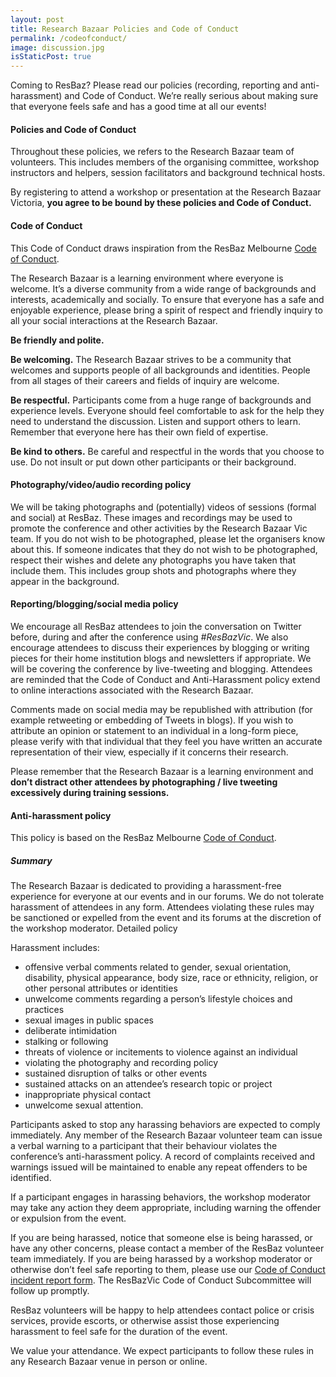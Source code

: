 ```yaml
---
layout: post
title: Research Bazaar Policies and Code of Conduct
permalink: /codeofconduct/
image: discussion.jpg
isStaticPost: true
---
```


Coming to ResBaz? Please read our policies (recording, reporting and anti-harassment) and Code of Conduct. We’re really serious about making sure that everyone feels safe and has a good time at all our events!

#### Policies and Code of Conduct

Throughout these policies, we refers to the Research Bazaar team of volunteers. This includes members of the organising committee, workshop instructors and helpers, session facilitators and background technical hosts.

By registering to attend a workshop or presentation at the Research Bazaar Victoria, **you agree to be bound by these policies and Code of Conduct.**


#### Code of Conduct

This Code of Conduct draws inspiration from the ResBaz Melbourne [Code of Conduct](https://resbazblog.wordpress.com/code-of-conduct/).

The Research Bazaar is a learning environment where everyone is welcome. It’s a diverse community from a wide range of backgrounds and interests, academically and socially. To ensure that everyone has a safe and enjoyable experience, please bring a spirit of respect and friendly inquiry to all your social interactions at the Research Bazaar.

**Be friendly and polite.**

**Be welcoming.** The Research Bazaar strives to be a community that welcomes and supports people of all backgrounds and identities. People from all stages of their careers and fields of inquiry are welcome.

**Be respectful.** Participants come from a huge range of backgrounds and experience levels. Everyone should feel comfortable to ask for the help they need to understand the discussion. Listen and support others to learn. Remember that everyone here has their own field of expertise.

**Be kind to others.** Be careful and respectful in the words that you choose to use. Do not insult or put down other participants or their background.

#### Photography/video/audio recording policy

We will be taking photographs and (potentially) videos of sessions (formal and social) at ResBaz. These images and recordings may be used to promote the conference and other activities by the Research Bazaar Vic team.
If you do not wish to be photographed, please let the organisers know about this.
If someone indicates that they do not wish to be photographed, respect their wishes and delete any photographs you have taken that include them. This includes group shots and photographs where they appear in the background.

#### Reporting/blogging/social media policy

We encourage all ResBaz attendees to join the conversation on Twitter before, during and after the conference using *#ResBazVic*. We also encourage attendees to discuss their experiences by blogging or writing pieces for their home institution blogs and newsletters if appropriate. We will be covering the conference by live-tweeting and blogging. Attendees are reminded that the Code of Conduct and Anti-Harassment policy extend to online interactions associated with the Research Bazaar.

Comments made on social media may be republished with attribution (for example retweeting or embedding of Tweets in blogs). If you wish to attribute an opinion or statement to an individual in a long-form piece, please verify with that individual that they feel you have written an accurate representation of their view, especially if it concerns their research.

Please remember that the Research Bazaar is a learning environment and **don’t distract other attendees by photographing / live tweeting excessively during training sessions.**

#### Anti-harassment policy

This policy is based on the ResBaz Melbourne [Code of Conduct](https://resbazblog.wordpress.com/code-of-conduct/).


##### Summary

The Research Bazaar is dedicated to providing a harassment-free experience for everyone at our events and in our forums. We do not tolerate harassment of attendees in any form. Attendees violating these rules may be sanctioned or expelled from the event and its forums at the discretion of the workshop moderator.
Detailed policy

Harassment includes:

* offensive verbal comments related to gender, sexual orientation, disability, physical appearance, body size, race or ethnicity, religion, or other personal attributes or identities
* unwelcome comments regarding a person’s lifestyle choices and practices
* sexual images in public spaces
* deliberate intimidation
* stalking or following
* threats of violence or incitements to violence against an individual
* violating the photography and recording policy
* sustained disruption of talks or other events
* sustained attacks on an attendee’s research topic or project
* inappropriate physical contact
* unwelcome sexual attention.

Participants asked to stop any harassing behaviors are expected to comply immediately. Any member of the Research Bazaar volunteer team can issue a verbal warning to a participant that their behaviour violates the conference’s anti-harassment policy. A record of complaints received and warnings issued will be maintained to enable any repeat offenders to be identified.

If a participant engages in harassing behaviors, the workshop moderator may take any action they deem appropriate, including warning the offender or expulsion from the event.

If you are being harassed, notice that someone else is being harassed, or have any other concerns, please contact a member of the ResBaz volunteer team immediately. If you are being harassed by a workshop moderator or otherwise don’t feel safe reporting to them, please use our [Code of Conduct incident report form](https://redcap.link/resbazincidentreport). The ResBazVic Code of Conduct Subcommittee will follow up promptly.

ResBaz volunteers will be happy to help attendees contact police or crisis services, provide escorts, or otherwise assist those experiencing harassment to feel safe for the duration of the event.

We value your attendance. We expect participants to follow these rules in any Research Bazaar venue in person or online.